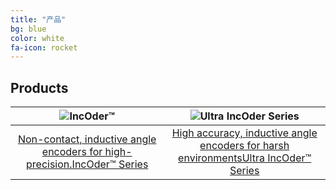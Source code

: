 ```yaml
---
title: "产品"
bg: blue
color: white
fa-icon: rocket
---
```


## Products

| ![IncOder™](https://www.celeramotion.com/zettlex/wp-content/uploads/sites/7/2019/05/Incoder-1-280x235.jpg) | ![Ultra IncOder Series](https://www.celeramotion.com/zettlex/wp-content/uploads/sites/7/2020/01/Ultra-IncOder-2.jpg) |
| :----------------------------------------------------------: | :----------------------------------------------------------: |
| [Non-contact, inductive angle encoders for high-precision.IncOder™ Series](https://www.celeramotion.com/zettlex/products/incoder-inductive-encoders/) | [High accuracy, inductive angle encoders for harsh environmentsUltra IncOder™ Series](https://www.celeramotion.com/ultra-incoder/) |



[产品手册]: doc/EMCODER系列编码器手册v1.4.pdf


